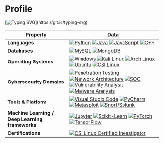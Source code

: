 # Profile
[![Typing SVG](https://readme-typing-svg.herokuapp.com?color=%2336BCF7&center=true&vCenter=true&width=600&lines=Hi+there+👋,+I+am+Austin+AKA+HackerDok!;+Welcome+to+My+Profile!;+Cybersecurity+Professional+in+Training.;+Learning+Machine+Learning.)](https://git.io/typing-svg)
<!--   my-skils -->

| Property                                        | Data                                                                                                                                                                                                                                                                                                                                                                                                                                                                                                                                                                                                                                                                                                                                                                                                                                                                                                                                                                                                                                                                                                                                                                                                                                                                                                                                                                                                                                                                                                                                                                                                                                                                                                                                                                                                            |
|-------------------------------------------------|-----------------------------------------------------------------------------------------------------------------------------------------------------------------------------------------------------------------------------------------------------------------------------------------------------------------------------------------------------------------------------------------------------------------------------------------------------------------------------------------------------------------------------------------------------------------------------------------------------------------------------------------------------------------------------------------------------------------------------------------------------------------------------------------------------------------------------------------------------------------------------------------------------------------------------------------------------------------------------------------------------------------------------------------------------------------------------------------------------------------------------------------------------------------------------------------------------------------------------------------------------------------------------------------------------------------------------------------------------------------------------------------------------------------------------------------------------------------------------------------------------------------------------------------------------------------------------------------------------------------------------------------------------------------------------------------------------------------------------------------------------------------------------------------------------------------|
| **Languages**                                   |[![Python](https://img.shields.io/badge/Python-blue?logo=Python&logoColor=white)](https://) [![Java](https://img.shields.io/badge/Java-blue?logo=Java&logoColor=white)](https://) [![JavaScript](https://img.shields.io/badge/JavaScript-blue?logo=JavaScript&logoColor=white)](https://) [![C++](https://img.shields.io/badge/C%2B%2B-blue?logo=C%2B%2B&logoColor=white)](https://) |
| **Databases**                                   |[![MySQL](https://img.shields.io/badge/MySQL-grey?logo=MySQL&logoColor=white)](https://) [![MongoDB](https://img.shields.io/badge/MongoDB-grey?logo=MongoDB&logoColor=white)](https://) |
| **Operating Systems**                           |[![Windows](https://img.shields.io/badge/Windows-black?style=for-the-badge&logo=Windows&logoColor=blue)](https://) [![Kali Linux](https://img.shields.io/badge/Kali_Linux-black?style=for-the-badge&logo=Kali+Linux&logoColor=blue)](https://) [![Arch Linux](https://img.shields.io/badge/Arch_Linux-black?style=for-the-badge&logo=Arch+Linux&logoColor=blue)](https://) [![Ubuntu](https://img.shields.io/badge/Ubuntu-black?style=for-the-badge&logo=Ubuntu&logoColor=orange)](https://) [![CSI Linux](https://img.shields.io/badge/CSI_Linux-black?style=for-the-badge)](https://)|
| **Cybersecurity Domains**                       |[![Penetration Testing](https://img.shields.io/badge/Penetration_Testing-black?style=for-the-badge&logo=Penetration+Testing&logoColor=White)](https://) [![Network Architecture](https://img.shields.io/badge/Network_Architecture-black?style=for-the-badge&logo=Network+Architecture&logoColor=White)](https://) [![SOC](https://img.shields.io/badge/SOC-black?style=for-the-badge&logo=SOC&logoColor=White)](https://) [![Vulnerability Analysis](https://img.shields.io/badge/Vulnerability_Analysis-black?style=for-the-badge&logo=Vulnerability+Analysis&logoColor=White)](https://) [![Malware Analysis](https://img.shields.io/badge/Malware_Analysis-black?style=for-the-badge&logo=Malware+Analysis&logoColor=White)](https://) |
| **Tools & Platform**                            |[![Visual Studio Code](https://img.shields.io/badge/Visual_Studio_Code-blue?style=for-the-badge&logo=Visual+Studio+Code&logoColor=White)](https://) [![PyCharm](https://img.shields.io/badge/PyCharm-blue?style=for-the-badge&logo=PyCharm&logoColor=White)](https://) [![Metasploit](https://img.shields.io/badge/Metasploit-blue?style=for-the-badge&logo=Metasploit&logoColor=White)](https://) [![Snort/Splunk](https://img.shields.io/badge/Snort%2FSplunk-blue?style=for-the-badge&logo=Snort%2FSplunk&logoColor=White)](https://) |
| **Machine Learning / Deep Learning frameworks** |[![Jupyter](https://img.shields.io/badge/Jupyter-white?style=for-the-badge&logo=Jupyter&logoColor=Orange)](https://) [![Scikit-Learn](https://img.shields.io/badge/Scikit--Learn-white?style=for-the-badge&logo=scikit-learn&logoColor=orange)](https://) [![PyTorch](https://img.shields.io/badge/PyTorch-white?style=for-the-badge&logo=PyTorch&logoColor=Orange)](https://) [![TensorFlow](https://img.shields.io/badge/TensorFlow-white?style=for-the-badge&logo=TensorFlow&logoColor=orange)](https://) |
| **Certifications** |[![CSI Linux Certified Investigator](https://img.shields.io/badge/CSI_Linux_Certified_Investigator-2ea44f?style=for-the-badge)](https://) |[![NSA: CAE](https://img.shields.io/badge/NSA%3A%20CAE-CD?style=for-the-badge)](https://) 
